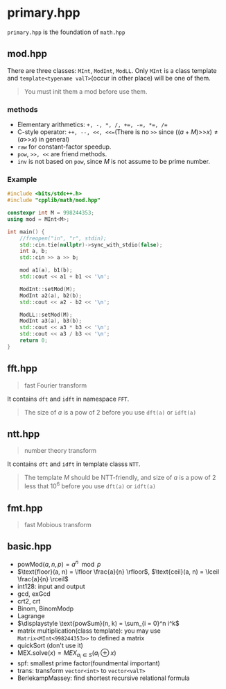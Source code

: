 <head>
	<script type="text/x-mathjax-config">
		MathJax.Hub.Config({
		  tex2jax: {
			skipTags: ['script', 'noscript', 'style', 'textarea', 'pre'],
			inlineMath: [['$','$']],
			processEscapes: true
		  }
		});
	</script>
	<script type="text/javascript" async
	  src="https://cdnjs.cloudflare.com/ajax/libs/mathjax/2.7.7/latest.js?config=TeX-MML-AM_CHTML">
	</script>
</head>

# primary.hpp

`primary.hpp` is the foundation of `math.hpp`

## mod.hpp

There are three classes: `MInt`, `ModInt`, `ModLL`. Only `MInt` is a class template and `template<typename valT>`(occur in other place) will be one of them.

> You must init them a mod before use them.

### methods

- Elementary arithmetics: `+, -, *, /, +=, -=, *=, /=`
- C-style operator: `++, --, <<, <<=`(There is no `>>` since $((a + M) \text{>>} x) \neq (a \text{>>} x)$ in general)
- `raw` for constant-factor speedup.
- `pow`, `>>, <<` are friend methods. 
- `inv` is not based on `pow`, since $M$ is not assume to be prime number.


### Example

``` C++
#include <bits/stdc++.h>
#include "cpplib/math/mod.hpp"

constexpr int M = 998244353;
using mod = MInt<M>;

int main() {
	//freopen("in", "r", stdin);
	std::cin.tie(nullptr)->sync_with_stdio(false);
	int a, b;
	std::cin >> a >> b;

	mod a1(a), b1(b);
	std::cout << a1 + b1 << '\n';

	ModInt::setMod(M);
	ModInt a2(a), b2(b);
	std::cout << a2 - b2 << '\n';

	ModLL::setMod(M);
	ModInt a3(a), b3(b);
	std::cout << a3 * b3 << '\n';
	std::cout << a3 / b3 << '\n';
	return 0;
}
```

## fft.hpp

> fast Fourier transform

It contains `dft` and `idft` in namespace `FFT`.

> The size of $a$ is a pow of $2$ before you use `dft(a)` or `idft(a)`

## ntt.hpp

> number theory transform

It contains `dft` and `idft` in template classs `NTT`.

> The template $M$ should be NTT-friendly, and size of $a$ is a pow of $2$ less that $10^6$ before you use `dft(a)` or `idft(a)`


## fmt.hpp

> fast Mobious transform


## basic.hpp

- $\text{powMod}(a, n, p) = a^n \mod p$ 
- $\text{floor}(a, n) = \lfloor \frac{a}{n} \rfloor$, $\text{ceil}(a, n) = \lceil \frac{a}{n} \rceil$
- int128: input and output
- gcd, exGcd
- crt2, crt
- Binom, BinomModp
- Lagrange
- $\displaystyle \text{powSum}(n, k) = \sum_{i = 0}^n i^k$
- matrix multiplication(class template): you may use `Matrix<MInt<998244353>>` to defined a matrix
- quickSort (don't use it)
- $\text{MEX.solve}(x) = MEX_{a_i \in S} (a_i \oplus x)$
- spf: smallest prime factor(foundmental important)
- trans: transform `vector<int>` to `vector<valT>`
- BerlekampMassey: find shortest recursive relational formula
